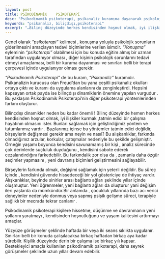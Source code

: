 ```yaml
---
layout: post
title: PSİKODİNAMİK    PSİKOTERAPİ
desc: "Psikodinamik psikoterapi, psikanaliz kuramına dayanarak psikolojik sorunları tedavi eden  bir terapi yöntemidir."
keywords: "psikanaliz, biliçdışı,psikoterapi"
excerpt: "…Bilinç düzeyinde herkes kendisinden hoşnut olmak, iyi ilişkiler kurmak, tatmin edici bir çalışma hayatının olmasını ister. Bunları sağlamak için geliştirdiğimiz yöntemler bazılarımız için tatmin edici değildir. Birşeylerin değişmesi gerekir ama neyin ve nasıl?...."
---
```


Genel olarak   _“psikoterapi”_  kelimesi , konuşma    yoluyla  psikolojik sorunların giderilmesini
amaçlayan  tedavi  biçimlerine  verilen isimdir.  _“Konuşma”_  eyleminin  _“psikoterapi”_  olabilmesi için  bu
konuda eğitim almış bir uzman tarafından  uygulanıyor olması , diğer kişinin  psikolojik sorunlarını tedavi
etmeyi  amaçlaması, belli bir  kurama dayanması  ve  sınırları   belli bir  terapi  çerçevesi  içinde
uygulanıyor olması gerekir.

_“Psikodinamik  Psikoterapi”_ de   bu kuram,  _“Psikanaliz”_ kuramıdır. Psikanalizin kurucusu olan
Freud’dan bu yana  çeşitli  psikanaliz  okulları ortaya çıktı ve kuramı da  uygulama  alanlarını da
zenginleştirdi. Hepsini  kapsayan ortak  payda  ise  bilinçdışı dinamiklerin önemine yapılan vurgudur .  Bu
yaklaşım   Psikodinamik Psikoterapi’nin  diğer  psikoterapi  yöntemlerinden  farkını  oluşturur.


Bilinçdışı dinamikler neden bu kadar önemli !  Bilinç düzeyinde  hemen herkes  kendisinden hoşnut
olmak, iyi ilişkiler kurmak  ,tatmin edici bir  çalışma  hayatının olmasını ister.  Bunları  sağlamak için
geliştirdiğimiz  yöntem ve tutumlarımız vardır . Bazılarımız  içinse bu  yöntemler  tatmin edici  değildir,
birşeylerin  değişmesi  gerekir  ama neyin  ve nasıl? Bu alışkanlıklar, farkında olmadığımız arzular,
korkular, çatışmalar nedeniyle bu şekilde gelişmiştir. Örneğin yaşamı boyunca  kendisini savunamamış
bir kişi ,  analiz sürecinde çok derinlerde  suçluluk  duyduğunu  , kendisini sabote ederek cezalandırdığını
farkedebilir. Bu farkındalık  zor olsa da  , zamanla  daha özgür seçimler  yapmasını  , yeni davranış
biçimleri  geliştirmesini  sağlayabilir.

Birşeylerin farkında olmak,  değişimi sağlamak için yeterli değildir. Bu süreç içinde  , kendisini
güvende hissedeceği  bir  yol göstericiye de ihtiyaç  vardır.  Alışkanlıklar,  beyinde  sinirler arası  bağlantı
ağları şeklinde  yıllar içinde  oluşmuştur.  Yeni  öğrenmeler,  yeni  bağlantı ağları da  oluşturur  yani
değişim  ileri yaşlarda da mümkündür.Bir anlamda ,  çocukluk yıllarında  bazı acı verici deneyimler
nedeniyle  donmuş  veya  sapmış  psişik   gelişme süreci,  terapiyle sağlıklı  bir  mecrada   tekrar  canlanır .

Psikodinamik psikoterapi kişilere  hissetme, düşünme  ve davranmanın  yeni yollarını yaratmayı ,
kendisinden  hoşnutluğunu  ve yaşam kalitesini arttırmayı  amaçlar.

Yüzyüze görüşmeler şeklinde  haftada  bir  veya iki  seans sıklıkta  uygulanır.  Sınırları  belli   bir
konuda  çalışılacaksa  birkaç  haftadan   birkaç aya kadar  sürebilir.  Kişilik  düzeyinde derin bir çalışma ise
birkaç yılı kapsar. Destekleyici amaçla  kullanılan  psikodinamik psikoterapi, daha seyrek görüşmeler
şeklinde uzun yıllar devam edebilir.
